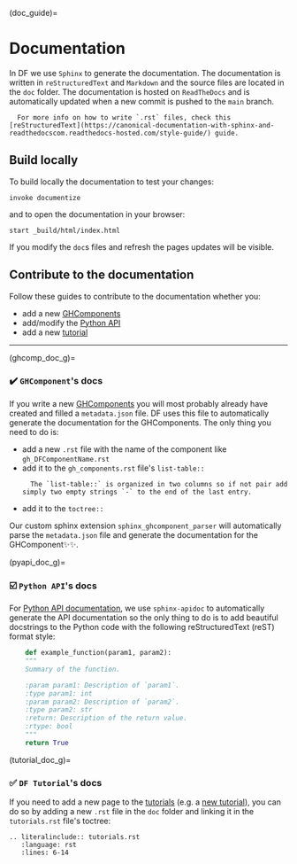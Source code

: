 (doc_guide)=
# Documentation

In DF we use `Sphinx` to generate the documentation. The documentation is written in `reStructuredText` and `Markdown` and the source files are located in the `doc` folder. The documentation is hosted on `ReadTheDocs` and is automatically updated when a new commit is pushed to the `main` branch.

```{note}	
  For more info on how to write `.rst` files, check this [reStructuredText](https://canonical-documentation-with-sphinx-and-readthedocscom.readthedocs-hosted.com/style-guide/) guide.
```	

## Build locally

To build locally the documentation to test your changes:
```console
invoke documentize
```
and to open the documentation in your browser:
```console
start _build/html/index.html
```
If you modify the `doc`s files and refresh the pages updates will be visible.

## Contribute to the documentation

Follow these guides to contribute to the documentation whether you:

- add a new [GHComponents](ghcomp_doc_g)
- add/modify the [Python API](pyapi_doc_g)
- add a new [tutorial](tutorial_doc_g)

---
(ghcomp_doc_g)=
### ✔️ `GHComponent`'s docs

If you write a new [GHComponents](gh_components.rst) you will most probably already have created and filled a `metadata.json` file. DF uses this file to automatically generate the documentation for the GHComponents. The only thing you need to do is:
* add a new `.rst` file with the name of the component like `gh_DFComponentName.rst`
* add it to the `gh_components.rst` file's `list-table::`
  ```{attention}
    The `list-table::` is organized in two columns so if not pair add simply two empty strings `-` to the end of the last entry.
* add it to the `toctree::`

Our custom sphinx extension `sphinx_ghcomponent_parser` will automatically parse the `metadata.json` file and generate the documentation for the GHComponent✨✨.


(pyapi_doc_g)=
### ☑️ `Python API`'s docs

For [Python API documentation](diffCheck_PythonAPI), we use `sphinx-apidoc` to automatically generate the API documentation so the only thing to do is to add beautiful docstrings to the Python code with the following reStructuredText (reST) format style:

```python
    def example_function(param1, param2):
    """
    Summary of the function.

    :param param1: Description of `param1`.
    :type param1: int
    :param param2: Description of `param2`.
    :type param2: str
    :return: Description of the return value.
    :rtype: bool
    """
    return True
```

(tutorial_doc_g)=
### ✅ `DF Tutorial`'s docs

If you need to add a new page to the [tutorials](tutorials.rst) (e.g. a [new tutorial](tutorials.rst)), you can do so by adding a new `.rst` file in the `doc` folder and linking it in the `tutorials.rst` file's toctree:

```{eval-rst}
.. literalinclude:: tutorials.rst
   :language: rst
   :lines: 6-14